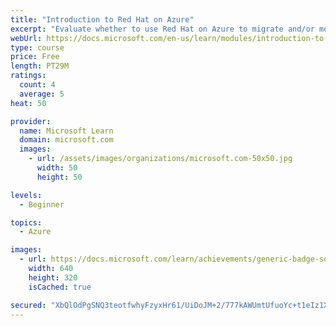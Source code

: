```yaml
---
title: "Introduction to Red Hat on Azure"
excerpt: "Evaluate whether to use Red Hat on Azure to migrate and/or modernize your Linux workload in the cloud."
webUrl: https://docs.microsoft.com/en-us/learn/modules/introduction-to-red-hat-azure/
type: course
price: Free
length: PT29M
ratings:
  count: 4
  average: 5
heat: 50

provider:
  name: Microsoft Learn
  domain: microsoft.com
  images:
    - url: /assets/images/organizations/microsoft.com-50x50.jpg
      width: 50
      height: 50

levels:
  - Beginner

topics:
  - Azure

images:
  - url: https://docs.microsoft.com/learn/achievements/generic-badge-social.png
    width: 640
    height: 320
    isCached: true

secured: "XbQlOdPgSNQ3teotfwhyFzyxHr61/UiDoJM+2/777kAWUmtUfuoYc+t1eIz1XGu1j/LBoPIvZJoP1rgXcE5VPzdQx1Yz8M1Pehl0svjUeDWPUwRsMd7tdAo5hvac8RaPGeNc+BcH2Zdy4qCaN8A8O685UzXPoWK3WrVY+GqqPqZ1K9jzsDVvcHD5FarTqlvLv4eTo1HAz2ggvu6DX6ixu/GA65a1IkBdbimQ8Isyj7TSI8IZnFm0+cMdRsEZLBs69wQ3ibNxYtdUMmbywSI3m6qiDOnlvot4dpo4pGcSc2yz7MgH2pFOmeSy34smYWZcYsMVYLwVIqcAD9i0gTzFNvlP7WC1x78rxvoGubyecc2g+cQ5cJl6oQBI9vZKVYOeAuMLupp/HqmR2ujM/RWdG9WWqWQryItdD8kFfgBbKqQ=;kcx2FcDB/nE5ksQiVrQpTw=="
---
```


